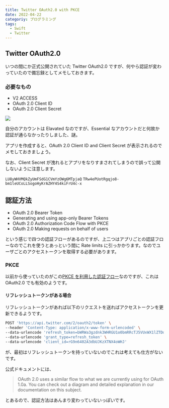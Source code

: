 ```yaml
---
title: Twitter OAuth2.0 with PKCE
date: 2022-04-22
categoriy: プログラミング
tags:
  - Swift
  - Twitter
---
```


## Twitter OAuth2.0

いつの間にか正式公開されていた Twitter OAuth2.0 ですが、何やら認証が変わっていたので備忘録としてメモしておきます。

### 必要なもの

- V2 ACCESS
- OAuth 2.0 Client ID
- OAuth 2.0 Client Secret

![](https://pbs.twimg.com/media/FQ8ERBgaUAIaLvJ?format=jpg&name=large)

自分のアカウントは Elavated なのですが、Essential なアカウントだと何故か認証が通らなかったりしました、謎。

アプリを作成すると、OAuth 2.0 Client ID and Client Secret が表示されるのでメモしておきましょう。

なお、Client Secret が洩れるとアプリをなりすまされてしまうので誤って公開しないように注意します。

`LU8yWHVMQkZyUmFSdG1CVmYzOWg6MTpjaQ`
`TRw4ePUotRgqjo8-bm1leUCoLLSogoHyKrAZHY4S4kiFrU4c-x`

## 認証方法

- OAuth 2.0 Bearer Token
- Generating and using app-only Bearer Tokens
- OAuth 2.0 Authorization Code Flow with PKCE
- OAuth 2.0 Making requests on behalf of users

という感じで四つの認証フローがあるのですが、上二つはアプリごとの認証フローなのでこれを使うとあっという間に Rate limits に引っかかります。なのでユーザごとのアクセストークンを取得する必要があります。

### PKCE

以前から使っていたのがこの[PKCE を利用した認証フロー](https://developer.twitter.com/en/docs/authentication/oauth-2-0/authorization-code)なのですが、これは OAuth2.0 でも有効のようです。

#### リフレッシュトークンがある場合

リフレッシュトークンがあれば以下のリクエストを送ればアクセストークンを更新できるようです。

```zsh
POST 'https://api.twitter.com/2/oauth2/token' \
--header 'Content-Type: application/x-www-form-urlencoded' \
--data-urlencode 'refresh_token=bWRWa3gzdnk3WHRGU1o0bmRRcTJ5VUxWX1lZTDdJSUtmaWcxbTVxdEFXcW5tOjE2MjIxNDc3NDM5MTQ6MToxOnJ0OjE' \
--data-urlencode 'grant_type=refresh_token' \
--data-urlencode 'client_id=rG9n6402A3dbUJKzXTNX4oWHJ'
```

が、最初はリフレッシュトークンを持っていないのでこれは考えても仕方がないです。

公式ドキュメントには、

> OAuth 2.0 uses a similar flow to what we are currently using for OAuth 1.0a. You can check out a diagram and detailed explanation in our documentation on this subject.

とあるので、認証方法はあんまり変わっていないっぽいです。

